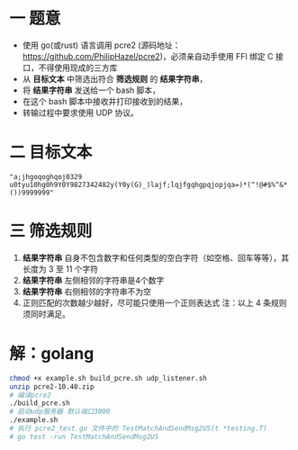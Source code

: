 # 一 题意

- 使用 go(或rust) 语言调用 pcre2 (源码地址：https://github.com/PhilipHazel/pcre2)，必须亲自动手使用 FFI 绑定 C
  接口，不得使用现成的三方库
- 从 **目标文本** 中筛选出符合 **筛选规则** 的 **结果字符串**，
- 将 **结果字符串** 发送给一个 bash 脚本，
- 在这个 bash 脚本中接收并打印接收到的结果，
- 转输过程中要求使用 UDP 协议。

# 二 目标文本

```text
"a;jhgoqoghqoj0329 u0tyu10hg0h9Y0Y9827342482y(Y0y(G)_)lajf;lqjfgqhgpqjopjqa=)*(^!@#$%^&*())9999999"
```

# 三 筛选规则

1. **结果字符串** 自身不包含数字和任何类型的空白字符（如空格、回车等等），其长度为 3 至 11 个字符
2. **结果字符串** 左侧相邻的字符串是4个数字
3. **结果字符串** 右侧相邻的字符串不为空
4. 正则匹配的次数越少越好，尽可能只使用一个正则表达式
   注：以上 4 条规则须同时满足。

# 解：golang

```bash
chmod +x example.sh build_pcre.sh udp_listener.sh
unzip pcre2-10.40.zip
# 编译pcre2
./build_pcre.sh
# 启动udp服务器 默认端口3000
./example.sh 
# 执行 pcre2_test.go 文件中的 TestMatchAndSendMsg2US(t *testing.T)
# go test -run TestMatchAndSendMsg2US
```